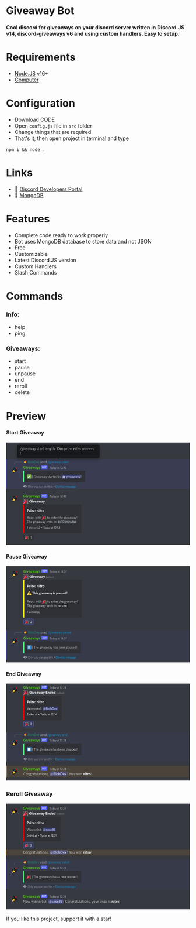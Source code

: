 # Giveaway Bot
#### Cool discord for giveaways on your discord server written in Discord.JS v14, discord-giveaways v6 and using custom handlers. Easy to setup. 

# Requirements
- [Node.JS](https://nodejs.org) v16+
- [Computer](https://www.youtube.com/watch?v=dQw4w9WgXcQ)

# Configuration
- Download [CODE](https://github.com/BlobDeveloper/discord-giveaway-bot/archive/refs/heads/main.zip)
- Open `config.js` file in `src` folder
- Change things that are required
- That's it, then open project in terminal and type 
```
npm i && node .
```

# Links
- 🔗 [Discord Developers Portal](https://discord.com/developers/)
- 🔗 [MongoDB](https://mongodb.com/)

# Features
- Complete code ready to work properly
- Bot uses MongoDB database to store data and not JSON
- Free
- Customizable
- Latest Discord.JS version
- Custom Handlers
- Slash Commands

# Commands

### Info:
- help
- ping

### Giveaways:
- start
- pause
- unpause
- end
- reroll
- delete

# Preview

#### Start Giveaway
![](./assets//giveawayStart.png)

#### Pause Giveaway
![](./assets/giveawayPause.png)

#### End Giveaway
![](./assets/giveawayEnd.png)

### Reroll Giveaway
![](./assets/giveawayReroll.png)

If you like this project, support it with a star!